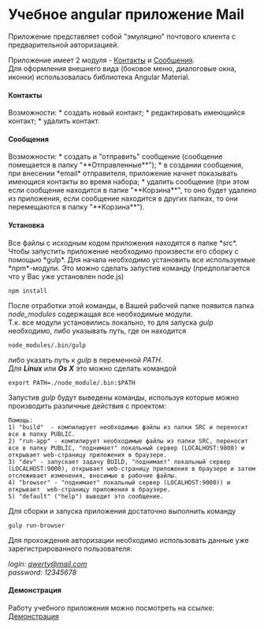 # Учебное angular приложение Mail

Приложение представляет собой "эмуляцию" почтового клиента с предварительной авторизацией.

Приложение имеет 2 модуля - [Контакты](#contacts) и [Сообщения](#mail).  
Для оформления внешнего вида (боковое меню, диалоговые окна, иконки) использовалась библиотека Angular Material.

<h4 id="contacts">Контакты</h4>
Возможности:
* создать новый контакт;
* редактировать имеющийся контакт;
* удалить контакт.

<h4 id="mail">Сообщения</h4>
Возможности:
* создать и "отправить" сообщение (сообщение помещается в папку "**Отправленные**");
* в создании сообщения, при внесении *email* отправителя, приложение начнет показывать имеющися контакты во время набора;
* удалить сообщение (при этом если сообщение находится в папке "**Корзина**", то оно будет удалено из приложения, если сообщение находится в других папках, то они перемещаются в папку "**Корзина**").

<h4>Установка</h4>
Все файлы с исходным кодом приложения находятся в папке *src*.  
Чтобы запустить приложение необходимо произвести его сборку с помощью *gulp*.  
Для начала необходимо установить все используемые *npm*-модули.  
Это можно сделать запустив команду (предполагается что у Вас уже установлен node.js)

    npm install

После отработки этой команды, в Вашей рабочей папке появится папка *node_modules* содержащая все необходимые модули.  
Т.к. все модули установились локально, то для запуска *gulp* необходимо, либо указывать путь, где он находится

    node_modules/.bin/gulp

либо указать путь к *gulp* в переменной *PATH*.  
Для ***Linux*** или ***Os X*** это можно сделать командой

    export PATH=./node_module/.bin:$PATH

Запустив *gulp* будут выведены команды, используя которые можно производить различные действия с проектом:

    Помощь:
    1) "build"  - компилирует необходимые файлы из папки SRC и переносит все в папку PUBLIC.
    2) "run-app" - компилирует необходимые файлы из папки SRC, переносит все в папку PUBLIC, "поднимает" локальный сервер (LOCALHOST:9000) и открывает web-страницу приложения в браузере.
    3) "dev" - запускает задачу BUILD, "поднимает" локальный сервер (LOCALHOST:9000), открывает web-страницу приложения в браузере и затем отслеживает изменения, вносимые в рабочие файлы.
    4) "browser" - "поднимает" локальный сервер (LOCALHOST:9000)) и открывает  web-страницу приложения в браузере.
    5) "default" ("help") выводит это сообщение.

Для сборки и запуска приложения достаточно выполнить команду

    gulp run-browser

Для прохождения авторизации необходимо использовать данные уже зарегистрированного пользователя:

*login: qwerty@mail.com*  
*password: 12345678*

<h4>Демонстрация</h4>

Работу учебного приложения можно посмотреть на ссылке:  
[Демонстрация](https://cards-v1nt1248.firebaseapp.com)